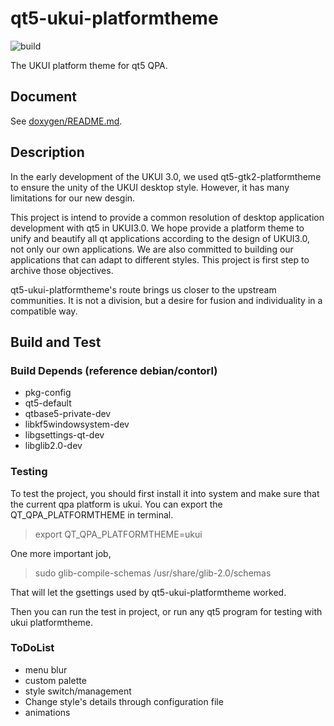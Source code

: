 # qt5-ukui-platformtheme

![build](https://github.com/ukui/qt5-ukui-platformtheme/workflows/Check%20build/badge.svg?branch=master)

The UKUI platform theme for qt5 QPA.

## Document
See [doxygen/README.md](doxygen/README.md).

## Description
In the early development of the UKUI 3.0, we used qt5-gtk2-platformtheme to ensure the unity of the UKUI desktop style. However, it has many limitations for our new desgin.

This project is intend to provide a common resolution of desktop application development with qt5 in UKUI3.0. We hope provide a platform theme to unify and beautify all qt applications according to the design of UKUI3.0, not only our own applications. We are also committed to building our applications that can adapt to different styles. This project is first step to archive those objectives.

qt5-ukui-platformtheme's route brings us closer to the upstream communities. It is not a division, but a desire for fusion and individuality in a compatible way.

## Build and Test
### Build Depends (reference debian/contorl)
- pkg-config
- qt5-default
- qtbase5-private-dev
- libkf5windowsystem-dev
- libgsettings-qt-dev
- libglib2.0-dev

### Testing
To test the project, you should first install it into system and make sure that the current qpa platform is ukui.
You can export the QT_QPA_PLATFORMTHEME in terminal.

> export QT_QPA_PLATFORMTHEME=ukui

One more important job,

> sudo glib-compile-schemas /usr/share/glib-2.0/schemas

That will let the gsettings used by qt5-ukui-platformtheme worked.

Then you can run the test in project, or run any qt5 program for testing with ukui platformtheme.

### ToDoList
- menu blur
- custom palette
- style switch/management
- Change style's details through configuration file
-  animations
